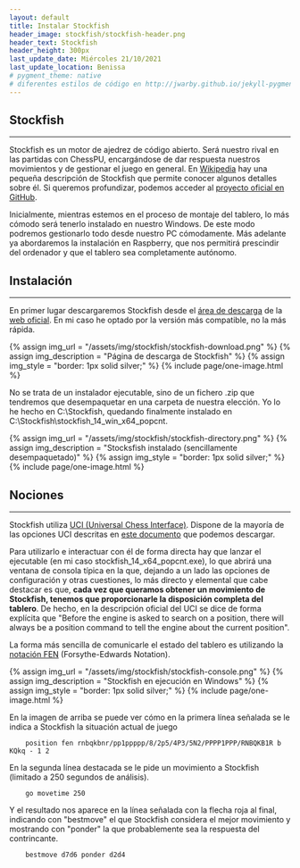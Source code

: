 ```yaml
---
layout: default
title: Instalar Stockfish
header_image: stockfish/stockfish-header.png
header_text: Stockfish
header_height: 300px
last_update_date: Miércoles 21/10/2021
last_update_location: Benissa
# pygment_theme: native
# diferentes estilos de código en http://jwarby.github.io/jekyll-pygments-themes/languages/java.html
---
```

## Stockfish
---
Stockfish es un motor de ajedrez de código abierto. Será nuestro rival en las partidas con ChessPU, encargándose de dar respuesta nuestros movimientos y de gestionar el juego en general. En [Wikipedia](https://es.wikipedia.org/wiki/Stockfish) hay una pequeña descripción de Stockfish que permite conocer algunos detalles sobre él. Si queremos profundizar, podemos acceder al [proyecto oficial en GitHub](https://github.com/official-stockfish/Stockfish).

Inicialmente, mientras estemos en el proceso de montaje del tablero, lo más cómodo será tenerlo instalado en nuestro Windows. De este modo podremos gestionarlo todo desde nuestro PC cómodamente. Más adelante ya abordaremos la instalación en Raspberry, que nos permitirá prescindir del ordenador y que el tablero sea completamente autónomo.

## Instalación
---
En primer lugar descargaremos Stockfish desde el [área de descarga](https://stockfishchess.org/download/) de la [web oficial](https://stockfishchess.org/). En mi caso he optado por la versión más compatible, no la más rápida.

{% assign img_url = "/assets/img/stockfish/stockfish-download.png" %}
{% assign img_description = "Página de descarga de Stockfish" %}
{% assign img_style = "border: 1px solid silver;" %}
{% include page/one-image.html %}

No se trata de un instalador ejecutable, sino de un fichero .zip que tendremos que desempaquetar en una carpeta de nuestra elección. Yo lo he hecho en C:\Stockfish, quedando finalmente instalado en C:\Stockfish\stockfish_14_win_x64_popcnt.

{% assign img_url = "/assets/img/stockfish/stockfish-directory.png" %}
{% assign img_description = "Stocksfish instalado (sencillamente desempaquetado)" %}
{% assign img_style = "border: 1px solid silver;" %}
{% include page/one-image.html %}

## Nociones
---
Stockfish utiliza [UCI (Universal Chess Interface)](https://backscattering.de/chess/uci/). Dispone de la mayoría de las opciones UCI descritas en [este documento](https://www.shredderchess.com/download/div/uci.zip) que podemos descargar.

Para utilizarlo e interactuar con él de forma directa hay que lanzar el ejecutable (en mi caso stockfish_14_x64_popcnt.exe), lo que abrirá una ventana de consola típica en la que, dejando a un lado las opciones de configuración y otras cuestiones, lo más directo y elemental que cabe destacar es que, **cada vez que queramos obtener un movimiento de Stockfish, tenemos que proporcionarle la disposición completa del tablero**. De hecho, en la descripción oficial del UCI se dice de forma explícita que "Before the engine is asked to search on a position, there will always be a position command to tell the engine about the current position".

La forma más sencilla de comunicarle el estado del tablero es utilizando la [notación FEN](https://ajedrez.pro/notacion-fen) (Forsythe-Edwards Notation).

{% assign img_url = "/assets/img/stockfish/stockfish-console.png" %}
{% assign img_description = "Stockfish en ejecución en Windows" %}
{% assign img_style = "border: 1px solid silver;" %}
{% include page/one-image.html %}

En la imagen de arriba se puede ver cómo en la primera línea señalada se le indica a Stockfish la situación actual de juego 

```
    position fen rnbqkbnr/pp1ppppp/8/2p5/4P3/5N2/PPPP1PPP/RNBQKB1R b KQkq - 1 2
```

En la segunda línea destacada se le pide un movimiento a Stockfish (limitado a 250 segundos de análisis). 

```
    go movetime 250
```

Y el resultado nos aparece en la línea señalada con la flecha roja al final, indicando con "bestmove" el que Stockfish considera el mejor movimiento y mostrando con "ponder" la que probablemente sea la respuesta del contrincante.

```
    bestmove d7d6 ponder d2d4
```

